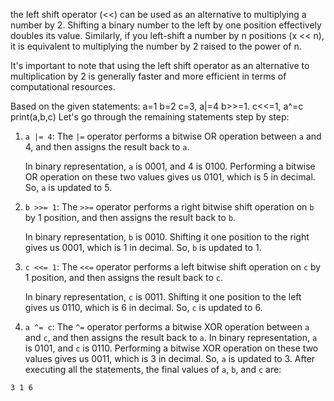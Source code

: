 the left shift operator (<<) can be used as an alternative to multiplying a number by 2. Shifting a binary number to the left by one position effectively doubles its value. Similarly, if you left-shift a number by n positions (x << n), it is equivalent to multiplying the number by 2 raised to the power of n.

It's important to note that using the left shift operator as an alternative to multiplication by 2 is generally faster and more efficient in terms of computational resources.




Based on the given statements:
a=1 
b=2
c=3, 
a|=4 	b>>=1. 	c<<=1, 	a^=c 
print(a,b,c)
Let's go through the remaining statements step by step:

1. `a |= 4`: The `|=` operator performs a bitwise OR operation between `a` and 4, and then assigns the result back to `a`. 

   In binary representation, `a` is 0001, and 4 is 0100. Performing a bitwise OR operation on these two values gives us 0101, which is 5 in decimal. So, `a` is updated to 5.

2. `b >>= 1`: The `>>=` operator performs a right bitwise shift operation on `b` by 1 position, and then assigns the result back to `b`. 

   In binary representation, `b` is 0010. Shifting it one position to the right gives us 0001, which is 1 in decimal. So, `b` is updated to 1.

3. `c <<= 1`: The `<<=` operator performs a left bitwise shift operation on `c` by 1 position, and then assigns the result back to `c`. 

   In binary representation, `c` is 0011. Shifting it one position to the left gives us 0110, which is 6 in decimal. So, `c` is updated to 6.

4. `a ^= c`: The `^=` operator performs a bitwise XOR operation between `a` and `c`, and then assigns the result back to `a`. 
   In binary representation, `a` is 0101, and `c` is 0110. Performing a bitwise XOR operation on these two values gives us 0011, which is 3 in decimal. So, `a` is updated to 3.
After executing all the statements, the final values of `a`, `b`, and `c` are:
```
3 1 6
